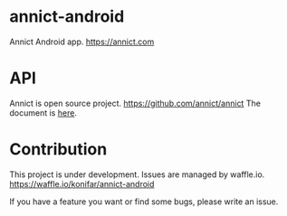 # annict-android
Annict Android app. https://annict.com


# API
Annict is open source project. https://github.com/annict/annict
The document is [here](https://annict.wikihub.io/wiki/api).


# Contribution
This project is under development. Issues are managed by waffle.io. https://waffle.io/konifar/annict-android

If you have a feature you want or find some bugs, please write an issue.
